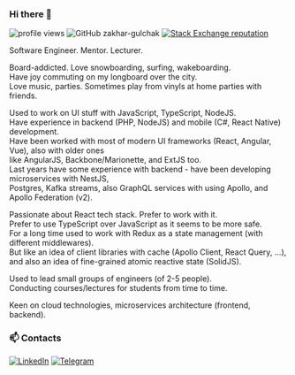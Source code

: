 ### Hi there 👋

![profile views](https://komarev.com/ghpvc/?username=zakhar-gulchak&color=blue)
![GitHub zakhar-gulchak](https://img.shields.io/github/followers/zakhar-gulchak?label=follow&style=social)
[![Stack Exchange reputation](https://img.shields.io/stackexchange/stackoverflow/r/3659811?color=rgb%28244%2C%20130%2C%2037%29&label=StackOverflow&style=flat)](https://stackoverflow.com/users/3659811/zakhar-gulchak)

Software Engineer. Mentor. Lecturer.

Board-addicted. Love snowboarding, surfing, wakeboarding.
\
Have joy commuting on my longboard over the city.
\
Love music, parties. Sometimes play from vinyls at home parties with friends.

Used to work on UI stuff with JavaScript, TypeScript, NodeJS.
\
Have experience in backend (PHP, NodeJS) and mobile (C#, React Native) development.
\
Have been worked with most of modern UI frameworks (React, Angular, Vue), also with older ones
\
like AngularJS, Backbone/Marionette, and ExtJS too.
\
Last years have some experience with backend - have been developing microservices with NestJS,
\
Postgres, Kafka streams,
also GraphQL services with using Apollo, and Apollo Federation (v2).

Passionate about React tech stack. Prefer to work with it.
\
Prefer to use TypeScript over JavaScript as it seems to be more safe.
\
For a long time used to work with Redux as a state management (with different middlewares). 
\
But like an idea of client libraries with cache (Apollo Client, React Query, ...),
and also an idea of fine-grained atomic reactive state (SolidJS).

Used to lead small groups of engineers (of 2-5 people).
\
Conducting courses/lectures for students from time to time.

Keen on cloud technologies, microservices architecture (frontend, backend).


### 📫 Contacts

[![LinkedIn](https://img.shields.io/badge/LinkedIn-0077B5?style=for-the-badge&logo=linkedin&logoColor=white)](https://linkedin.com/in/gulchak-zakhar)
[![Telegram](https://img.shields.io/badge/Telegram-2CA5E0?style=for-the-badge&logo=telegram&logoColor=white)](https://t.me/ZakharGV)

<!--
- 🌱 I’m currently learning ...
- 👯 I’m looking to collaborate on ...
- 🤔 I’m looking for help with ...
- 💬 Ask me about ...
- 📫 How to reach me: ...
- 😄 Pronouns: ...
- ⚡ Fun fact: ...
-->
